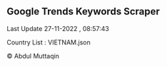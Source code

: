 

## Google Trends Keywords Scraper 
 
Last Update 27-11-2022 , 08:57:43

Country List :
VIETNAM.json



© Abdul Muttaqin 
